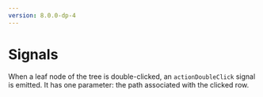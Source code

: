 ```yaml
---
version: 8.0.0-dp-4
---
```

# Signals
When a leaf node of the tree is double-clicked, an `actionDoubleClick` 
signal is emitted. It has one parameter: the path associated with the 
clicked row.